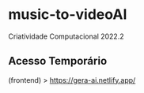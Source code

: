# music-to-videoAI
Criatividade Computacional 2022.2

## Acesso Temporário
(frontend) > https://gera-ai.netlify.app/